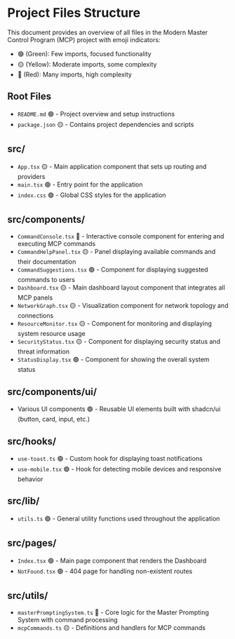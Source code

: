 
# Project Files Structure

This document provides an overview of all files in the Modern Master Control Program (MCP) project with emoji indicators:
- 🟢 (Green): Few imports, focused functionality
- 🟡 (Yellow): Moderate imports, some complexity
- 🔴 (Red): Many imports, high complexity

## Root Files
- `README.md` 🟢 - Project overview and setup instructions
- `package.json` 🟡 - Contains project dependencies and scripts

## src/
- `App.tsx` 🟡 - Main application component that sets up routing and providers
- `main.tsx` 🟢 - Entry point for the application
- `index.css` 🟢 - Global CSS styles for the application

## src/components/
- `CommandConsole.tsx` 🔴 - Interactive console component for entering and executing MCP commands
- `CommandHelpPanel.tsx` 🟡 - Panel displaying available commands and their documentation
- `CommandSuggestions.tsx` 🟢 - Component for displaying suggested commands to users
- `Dashboard.tsx` 🟡 - Main dashboard layout component that integrates all MCP panels
- `NetworkGraph.tsx` 🟡 - Visualization component for network topology and connections
- `ResourceMonitor.tsx` 🟡 - Component for monitoring and displaying system resource usage
- `SecurityStatus.tsx` 🟡 - Component for displaying security status and threat information
- `StatusDisplay.tsx` 🟢 - Component for showing the overall system status

## src/components/ui/
- Various UI components 🟢 - Reusable UI elements built with shadcn/ui (button, card, input, etc.)

## src/hooks/
- `use-toast.ts` 🟢 - Custom hook for displaying toast notifications
- `use-mobile.tsx` 🟢 - Hook for detecting mobile devices and responsive behavior

## src/lib/
- `utils.ts` 🟢 - General utility functions used throughout the application

## src/pages/
- `Index.tsx` 🟢 - Main page component that renders the Dashboard
- `NotFound.tsx` 🟢 - 404 page for handling non-existent routes

## src/utils/
- `masterPromptingSystem.ts` 🔴 - Core logic for the Master Prompting System with command processing
- `mcpCommands.ts` 🟡 - Definitions and handlers for MCP commands
